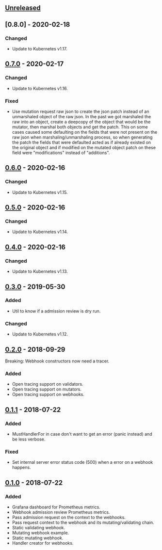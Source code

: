 
## [Unreleased]

## [0.8.0] - 2020-02-18
### Changed
- Update to Kubernetes v1.17.


## [0.7.0] - 2020-02-17
### Changed
- Update to Kubernetes v1.16.

### Fixed
- Use mutation request raw json to create the json patch instead of an unmarshaled object of the raw json. In the
  past we got marshaled the raw into an object, create a deepcopy of the object that would be the mutator, then
  marshal both objects and get the patch.
  This on some cases caused some defaulting on the fields that were not present on the raw json when marshaling/unmarshaling
  process, so when generating the patch the fields that were defaulted acted as if already existed on the original object and
  if modified on the mutated object patch on these field were "modifications" instead of "additions".

## [0.6.0] - 2020-02-16
### Changed
- Update to Kubernetes v1.15.

## [0.5.0] - 2020-02-16
### Changed
- Update to Kubernetes v1.14.

## [0.4.0] - 2020-02-16
### Changed
- Update to Kubernetes v1.13.


## [0.3.0] - 2019-05-30
### Added
- Util to know if a admission review is dry run.

### Changed
- Update to Kubernetes v1.12.

## [0.2.0] - 2018-09-29

Breaking: Webhook constructors now need a tracer.

### Added
- Open tracing support on validators.
- Open tracing support on mutators.
- Open tracing support on webhooks.

## [0.1.1] - 2018-07-22
### Added
- MustHandlerFor in case don't want to get an error (panic instead) and be less verbose.

### Fixed
- Set internal server error status code (500) when a error on a webhook happens.

## [0.1.0] - 2018-07-22
### Added
- Grafana dashboard for Prometheus metrics.
- Webhook admission review Prometheus metrics.
- Pass admission request on the context to the webhooks.
- Pass request context to the webhook and its mutating/validating chain.
- Static validating webhook.
- Mutating webhook example.
- Static mutating webhook.
- Handler creator for webhooks.

[Unreleased]: https://github.com/slok/kubewebhook/compare/v0.7.0...HEAD
[0.7.0]: https://github.com/slok/kubewebhook/compare/v0.6.0...v0.7.0
[0.6.0]: https://github.com/slok/kubewebhook/compare/v0.5.0...v0.6.0
[0.5.0]: https://github.com/slok/kubewebhook/compare/v0.4.0...v0.5.0
[0.4.0]: https://github.com/slok/kubewebhook/compare/v0.3.0...v0.4.0
[0.3.0]: https://github.com/slok/kubewebhook/compare/v0.2.0...v0.3.0
[0.2.0]: https://github.com/slok/kubewebhook/compare/v0.1.1...v0.2.0
[0.1.1]: https://github.com/slok/kubewebhook/compare/v0.1.0...v0.1.1
[0.1.0]: https://github.com/slok/kubewebhook/releases/tag/v0.1.0